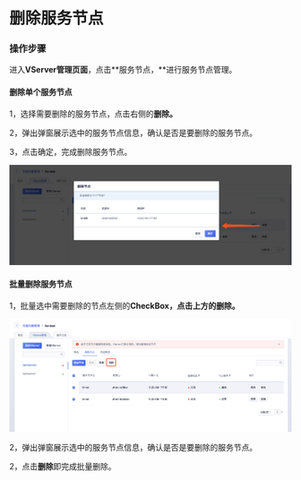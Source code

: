 # 删除服务节点

### 操作步骤

进入**VServer管理页面**，点击**服务节点，**进行服务节点管理。

#### 删除单个服务节点

1，选择需要删除的服务节点，点击右侧的**删除。**

2，弹出弹窗展示选中的服务节点信息，确认是否是要删除的服务节点。

3，点击确定，完成删除服务节点。

![](../../../.gitbook/assets/image%20%2820%29.png)

#### 批量删除服务节点

1，批量选中需要删除的节点左侧的**CheckBox，**点击上方的**删除。**

![](../../../.gitbook/assets/image%20%2821%29.png)

2，弹出弹窗展示选中的服务节点信息，确认是否是要删除的服务节点。

2，点击**删除**即完成批量删除。



